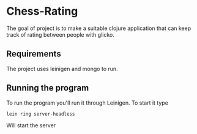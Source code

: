 # Chess-Rating

The goal of project is to make a suitable clojure application that can keep track of rating between people with glicko.

## Requirements

The project uses leinigen and mongo to run. 

## Running the program

To run the program you'll run it through Leinigen. To start it type 

```
lein ring server-headless
```

Will start the server
